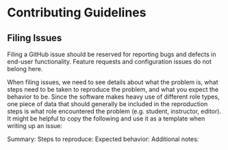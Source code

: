 # Contributing Guidelines

## Filing Issues

Filing a GitHub issue should be reserved for reporting bugs and defects in end-user functionality. Feature requests and configuration issues do not belong here.

When filing issues, we need to see details about what the problem is, what steps need to be taken to reproduce the problem, and what you expect the behavior to be. Since the software makes heavy use of different role types, one piece of data that should generally be included in the reproduction steps is what role encountered the problem (e.g. student, instructor, editor). It might be helpful to copy the following and use it as a template when writing up an issue:

Summary:
Steps to reproduce:
Expected behavior:
Additional notes:
